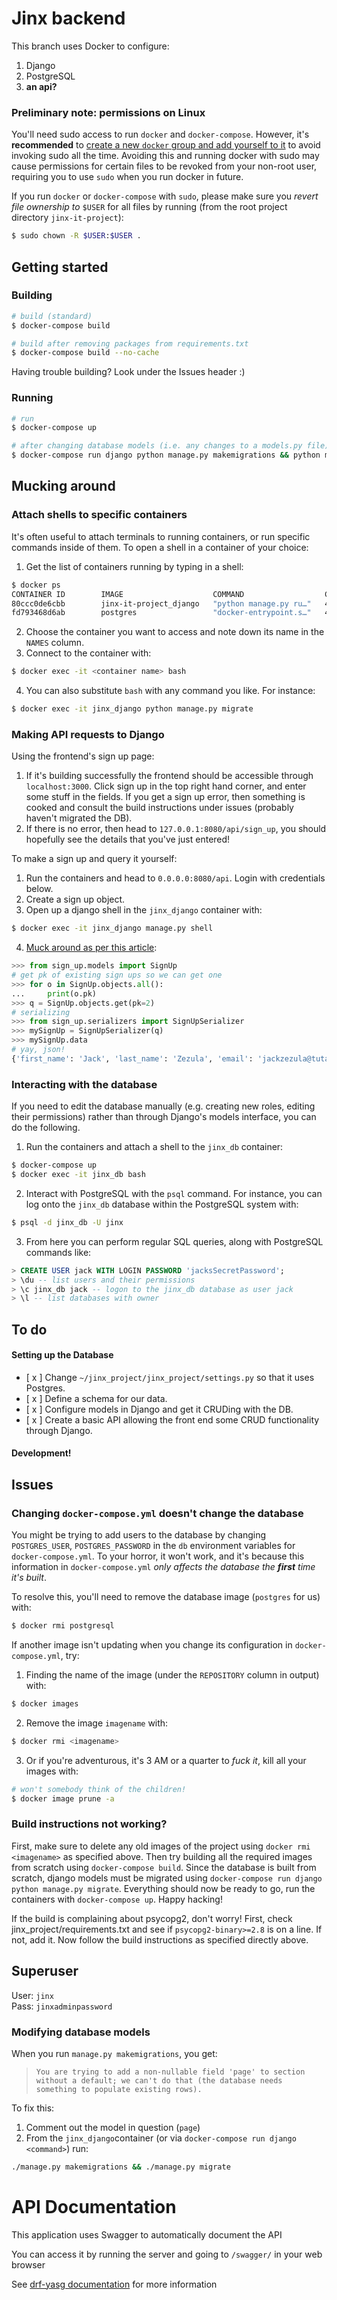 # Jinx backend

This branch uses Docker to configure:

1. Django
1. PostgreSQL
1. **an api?**

### Preliminary note: permissions on Linux

You'll need sudo access to run `docker` and `docker-compose`. However, it's **recommended** to [create a new `docker` group and add yourself to it](https://docs.docker.com/engine/install/linux-postinstall/) to avoid invoking sudo all the time. Avoiding this and running docker with sudo may cause permissions for certain files to be revoked from your non-root user, requiring you to use `sudo` when you run docker in future.

If you run `docker` or `docker-compose` with `sudo`, please make sure you _revert file ownership to_ `$USER` for all files by running (from the root project directory `jinx-it-project`):

```bash
$ sudo chown -R $USER:$USER .
```

## Getting started

### Building

```bash
# build (standard)
$ docker-compose build

# build after removing packages from requirements.txt
$ docker-compose build --no-cache
```

Having trouble building? Look under the Issues header :)

### Running

```bash
# run
$ docker-compose up

# after changing database models (i.e. any changes to a models.py file)
$ docker-compose run django python manage.py makemigrations && python manage.py migrate
```

## Mucking around

### Attach shells to specific containers

It's often useful to attach terminals to running containers, or run specific commands inside of them. To open a shell in a container of your choice:

1. Get the list of containers running by typing in a shell:

```bash
$ docker ps
CONTAINER ID        IMAGE                    COMMAND                  CREATED             STATUS              PORTS                    NAMES
80ccc0de6cbb        jinx-it-project_django   "python manage.py ru…"   4 hours ago         Up 25 minutes       0.0.0.0:8080->8000/tcp   jinx_django
fd793468d6ab        postgres                 "docker-entrypoint.s…"   4 hours ago         Up 25 minutes       5432/tcp                 jinx_db
```

2. Choose the container you want to access and note down its name in the `NAMES` column.
3. Connect to the container with:

```bash
$ docker exec -it <container name> bash
```

4. You can also substitute `bash` with any command you like. For instance:

```bash
$ docker exec -it jinx_django python manage.py migrate
```

### Making API requests to Django

Using the frontend's sign up page:

1. If it's building successfully the frontend should be accessible through `localhost:3000`. Click sign up in the top right hand corner, and enter some stuff in the fields. If you get a sign up error, then something is cooked and consult the build instructions under issues (probably haven't migrated the DB).
2. If there is no error, then head to `127.0.0.1:8080/api/sign_up`, you should hopefully see the details that you've just entered!

To make a sign up and query it yourself:

1. Run the containers and head to `0.0.0.0:8080/api`. Login with credentials below.
1. Create a sign up object.
1. Open up a django shell in the `jinx_django` container with:

```bash
$ docker exec -it jinx_django manage.py shell
```

4. [Muck around as per this article](https://docs.djangoproject.com/en/3.1/intro/tutorial02/#playing-with-the-api):

```python
>>> from sign_up.models import SignUp
# get pk of existing sign ups so we can get one
>>> for o in SignUp.objects.all():
...     print(o.pk)
>>> q = SignUp.objects.get(pk=2)
# serializing
>>> from sign_up.serializers import SignUpSerializer
>>> mySignUp = SignUpSerializer(q)
>>> mySignUp.data
# yay, json!
{'first_name': 'Jack', 'last_name': 'Zezula', 'email': 'jackzezula@tuta.io', 'password': 'jackzezula'}
```

### Interacting with the database

If you need to edit the database manually (e.g. creating new roles, editing their permissions) rather than through Django's models interface, you can do the following.

1. Run the containers and attach a shell to the `jinx_db` container:

```bash
$ docker-compose up
$ docker exec -it jinx_db bash
```

2. Interact with PostgreSQL with the `psql` command. For instance, you can log onto the `jinx_db` database within the PostgreSQL system with:

```bash
$ psql -d jinx_db -U jinx
```

3. From here you can perform regular SQL queries, along with PostgreSQL commands like:

```sql
> CREATE USER jack WITH LOGIN PASSWORD 'jacksSecretPassword';
> \du -- list users and their permissions
> \c jinx_db jack -- logon to the jinx_db database as user jack
> \l -- list databases with owner
```

## To do

#### Setting up the Database

- [ x ] Change `~/jinx_project/jinx_project/settings.py` so that it uses Postgres.
- [ x ] Define a schema for our data.
- [ x ] Configure models in Django and get it CRUDing with the DB.
- [ x ] Create a basic API allowing the front end some CRUD functionality through Django.

#### Development!

## Issues

### Changing `docker-compose.yml` doesn't change the database

You might be trying to add users to the database by changing `POSTGRES_USER`, `POSTGRES_PASSWORD` in the `db` environment variables for `docker-compose.yml`. To your horror, it won't work, and it's because this information in `docker-compose.yml` _only affects the database the **first** time it's built_.

To resolve this, you'll need to remove the database image (`postgres` for us) with:

```bash
$ docker rmi postgresql
```

If another image isn't updating when you change its configuration in `docker-compose.yml`, try:

1. Finding the name of the image (under the `REPOSITORY` column in output) with:

```bash
$ docker images
```

2. Remove the image `imagename` with:

```bash
$ docker rmi <imagename>
```

3. Or if you're adventurous, it's 3 AM or a quarter to _fuck it_, kill all your images with:

```bash
# won't somebody think of the children!
$ docker image prune -a
```

### Build instructions not working?

First, make sure to delete any old images of the project using `docker rmi <imagename>` as specified above. Then try building all the required images from scratch using `docker-compose build`. Since the database is built from scratch, django models must be migrated using `docker-compose run django python manage.py migrate`. Everything should now be ready to go, run the containers with `docker-compose up`. Happy hacking!

If the build is complaining about psycopg2, don't worry! First, check jinx_project/requirements.txt and see if `psycopg2-binary>=2.8` is on a line. If not, add it. Now follow the build instructions as specified directly above.

## Superuser

User: `jinx`\
Pass: `jinxadminpassword`

### Modifying database models

When you run `manage.py makemigrations`, you get:

> `You are trying to add a non-nullable field 'page' to section without a default; we can't do that (the database needs something to populate existing rows).`

To fix this:

1. Comment out the model in question (`page`)
2. From the `jinx_django`container (or via `docker-compose run django <command>`) run:

```bash
./manage.py makemigrations && ./manage.py migrate
```

# API Documentation

This application uses Swagger to automatically document the API

You can access it by running the server and going to `/swagger/` in your web browser

See [drf-yasg documentation](https://drf-yasg.readthedocs.io/en/stable/) for more information
